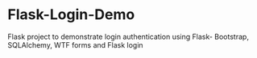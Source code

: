# Flask-Login-Demo
Flask project to demonstrate login authentication using Flask- Bootstrap, SQLAlchemy, WTF forms and Flask login
